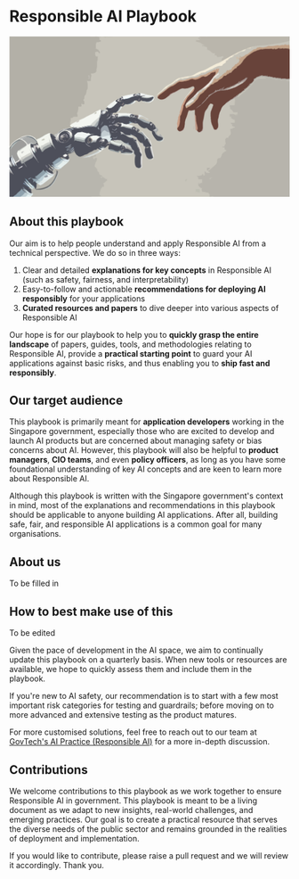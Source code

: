 # Responsible AI Playbook

![](images/responsibleai.png)

## About this playbook

Our aim is to help people understand and apply Responsible AI from a technical perspective. We do so in three ways:  

1. Clear and detailed **explanations for key concepts** in Responsible AI (such as safety, fairness, and interpretability)  
2. Easy-to-follow and actionable **recommendations for deploying AI responsibly** for your applications  
3. **Curated resources and papers** to dive deeper into various aspects of Responsible AI  

Our hope is for our playbook to help you to **quickly grasp the entire landscape** of papers, guides, tools, and methodologies relating to Responsible AI, provide a **practical starting point** to guard your AI applications against basic risks, and thus enabling you to **ship fast and responsibly**.

## Our target audience

This playbook is primarily meant for **application developers** working in the Singapore government, especially those who are excited to develop and launch AI products but are concerned about managing safety or bias concerns about AI. However, this playbook will also be helpful to **product managers**, **CIO teams**, and even **policy officers**, as long as you have some foundational understanding of key AI concepts and are keen to learn more about Responsible AI.

Although this playbook is written with the Singapore government's context in mind, most of the explanations and recommendations in this playbook should be applicable to anyone building AI applications. After all, building safe, fair, and responsible AI applications is a common goal for many organisations. 

## About us 

To be filled in

## How to best make use of this 

To be edited

Given the pace of development in the AI space, we aim to continually update this playbook on a quarterly basis. When new tools or resources are available, we hope to quickly assess them and include them in the playbook. 

If you're new to AI safety, our recommendation is to start with a few most important risk categories for testing and guardrails; before moving on to more advanced and extensive testing as the product matures. 

For more customised solutions, feel free to reach out to our team at [GovTech's AI Practice (Responsible AI)](mailto:jessica_foo@tech.gov.sg) for a more in-depth discussion. 


## Contributions

We welcome contributions to this playbook as we work together to ensure Responsible AI in government. This playbook is meant to be a living document as we adapt to new insights, real-world challenges, and emerging practices. Our goal is to create a practical resource that serves the diverse needs of the public sector and remains grounded in the realities of deployment and implementation. 

If you would like to contribute, please raise a pull request and we will review it accordingly. Thank you. 
